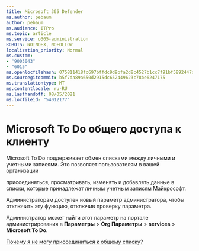 ```yaml
---
title: Microsoft 365 Defender
ms.author: pebaum
author: pebaum
ms.audience: ITPro
ms.topic: article
ms.service: o365-administration
ROBOTS: NOINDEX, NOFOLLOW
localization_priority: Normal
ms.custom:
- "9003043"
- "6015"
ms.openlocfilehash: 075811418fc697bffdc9d9bfa2d8c4527b1cc7f91bf5892447d099f1c5ee6140
ms.sourcegitcommit: b5f7da89a650d2915dc652449623c78be6247175
ms.translationtype: MT
ms.contentlocale: ru-RU
ms.lasthandoff: 08/05/2021
ms.locfileid: "54012177"
---
```

# <a name="microsoft-to-do-cross-tenant-sharing"></a>Microsoft To Do общего доступа к клиенту

Microsoft To Do поддерживает обмен списками между личными и учетными записями. Это позволяет пользователям в вашей организации

присоединяться, просматривать, изменять и добавлять данные в списки, которые принадлежат личным учетным записям Майкрософт.

Администраторам доступен новый параметр администратора, чтобы отключить эту функцию, отключив проверку параметра.

Администратор может найти этот параметр на портале администрирования в **Параметры**  >  **Org Параметры**  >  **services**  >  **Microsoft To Do**.  

[Почему я не могу присоединиться к общему списку?](https://support.microsoft.com/office/why-can-t-i-join-a-shared-list-3a6195de-e3a8-437a-b562-7c8c011dc574?ui=en-us&rs=en-us&ad=us)